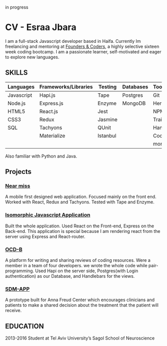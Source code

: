 in progress
# CV - Esraa Jbara

I am a full-stack Javascript developer based in Haifa. Currently Im freelancing and mentoring at [Founders & Coders](www.foundersandcoders.com), a highly selective sixteen week coding bootcamp. I am a passionate learner, self-motivated and eager to explore new languages.

## SKILLS

| Languages | Frameworks/Libraries | Testing | Databases | Tools/Others |
| --------- | -------------------- | ------- | --------- | ------------ |
|Javascript | Hapi.js              | Tape    | Postgres  | Git          |
|Node.js    | Express.js           | Enzyme  | MongoDB   | Heroku       |
|HTML5      | React.js             | Jest    |           | NPM          |
|CSS3       | Redux                | Jasmine |           | Traivs CI    |
|SQL        | Tachyons             | QUnit   |           | Handlebars   |
|           | Materialize          | Istanbul|           | CodeCov      |
|           |                      |         |           | mongoose     |
Also familiar with Python and Java.


## Projects
### [Near miss](https://berkely-homes-interventions.herokuapp.com/)
A mobile first designed web application.
Focused mainly on the front end.
Worked with React, Redux and Tachyons. Tested with Tape and Enzyme.

### [Isomorphic Javascript Application](https://github.com/esraajb/isomorphicJSapp)
Built the whole application. Used React on the Front-end, Express on the Back-end.
This application is special because I am rendering react from the server using Express and React-router.

### [OCD-B](https://github.com/NodeGroup2/OCD-B)
A platform for writing and sharing reviews of coding resources.
Were a member in a team of four developers. we wrote the whole code while pair-programming.
Used Hapi on the server side, Postgres(with Login authentication) as our Database, and Handlebars for the views.

### [SDM-APP](https://cypiapt-lndse.github.io/sdm-app/)
A prototype built for Anna Freud Center which encourages clinicians and patients to make a shared decision about the treatment that the patient will receive.

## EDUCATION
2013-2016 Student at Tel Aviv University’s Sagol School of Neuroscience 
